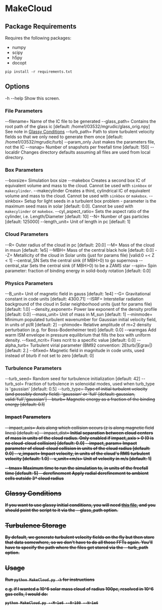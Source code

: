 # MakeCloud

## Package Requirements
Requires the following packages:
- numpy
- scipy
- h5py
- docopt

```shell
pip install -r requirements.txt
```

## Options
 
   -h --help            Show this screen.

   ### File Parameters
   --filename=<name>    Name of the IC file to be generated
   --glass_path=<name>  Contains the root path of the glass ic [default: /home1/03532/mgrudic/glass_orig.npy] See note in [Glassy Conditions](#glassy-conditions)
   --turb_path=<name>   Path to store turbulent velocity fields so that we only need to generate them once [default: /home1/03532/mgrudic/turb]
   --param_only         Just makes the parameters file, not the IC
   --nsnap=<N>          Number of snapshots per freefall time [default: 150]
   --localdir           Changes directory defaults assuming all files are used from local directory.

   ### Box Parameters
   --boxsize=<f>        Simulation box size
   --makebox            Creates a second box IC of equivalent volume and mass to the cloud. Cannot be used with `sinkbox` or `makecylinder`. 
   --makecylinder       Creates a third, cylindrical IC of equivalent volume and mass to the cloud. Cannot be used with `sinkbox` or `makebox`.
   --sinkbox=<f>        Setup for light seeds in a turbulent box problem - parameter is the maximum seed mass in solar [default: 0.0]. Cannot be used with `makecylinder` or `makebox`.
   --cyl_aspect_ratio=<f>   Sets the aspect ratio of the cylinder, i.e. Length/Diameter [default: 10]
   --N=<N>              Number of gas particles [default: 125000]
   --length_unit=<pc>   Unit of length in pc [default: 1]

   ### Cloud Parameters
   --R=<pc>             Outer radius of the cloud in pc [default: 20.0]
   --M=<msun>           Mass of the cloud in msun [default: 1e5]
   --MBH=<msun>         Mass of the central black hole [default: 0.0]
   --Z=<solar>          Metallicity of the cloud in Solar units (just for params file) [valid:0 =< Z < 1]
   --central_SN         Sets the central sink (if MBH>0) to go supernova
   --central_star       Sets the central sink (if MBH>0) to be a ZAMS star
   --spin=<f>           Spin parameter: fraction of binding energy in solid-body rotation [default: 0.0]


   ### Physics Parameters
   --B_unit=<gauss>     Unit of magnetic field in gauss [default: 1e4]
   --G=<f>              Gravitational constant in code units [default: 4300.71]
   --ISRF=<solar>          Interstellar radiation background of the cloud in Solar neighborhood units (just for params file) [default: 1.0]
   --density_exponent=<f>   Power law exponent of the density profile [default: 0.0]
   --mass_unit=<msun>   Unit of mass in M_sun [default: 1]
   --minmode=<N>        Minimum populated turbulent wavenumber for Gaussian initial velocity field, in units of pi/R [default: 2]
   --phimode=<f>        Relative amplitude of m=2 density perturbation (e.g. for Boss-Bodenheimer test) [default: 0.0]
   --warmgas            Add warm ISM envelope in pressure equilibrium that fills the box with uniform density.
   --fixed_ncrit=<f>    Fixes ncrit to a specific value [default: 0.0]
   --alpha_turb=<f>     Turbulent virial parameter (BM92 convention: 2Eturb/|Egrav|) [default: 2.]
   --bfixed=<f>         Magnetic field in magnitude in code units, used instead of bturb if not set to zero [default: 0]

   ### Turbulence Parameters
   --turb_seed=<N>      Random seed for turbulence initialization [default: 42]
   --turb_sol=<f>       Fraction of turbulence in solenoidal modes, used when turb_type is 'gaussian' [default: 0.5]
   --turb_type=<s>      Type of initial turbulent velocity (and possibly density field): 'gaussian' or 'full' [default: gaussian, valid:'full','gaussian']
   --bturb=<f>          Magnetic energy as a fraction of the binding energy [default: 0.1]

   ### Impact Parameters
   --impact_axis=<x>    Axis along which collision occurs (z is along magnetic field lines) [default: x]
   --impact_dist=<b>    Initial separation between cloud centers of mass in units of the cloud radius. Only enabled if impact_axis > 0  (0 is no cloud-cloud collision) [default: 0.0]
   --impact_param=<b>   Impact parameter of cloud-cloud collision in units of the cloud radius [default: 0.0]
   --v_impact=<v>       Impact velocity, in units of the cloud's RMS turbulent velocity [default: 1.0]
   --v_unit=<m/s>       Unit of velocity in m/s [default: 1]


   --tmax=<N>           Maximum time to run the simulation to, in units of the freefall time [default: 5]
   --derefinement       Apply radial derefinement to ambient cells outside 3* cloud radius




## Glassy Conditions
If you want to use glassy initial conditions, you will need <a href=http://www.tapir.caltech.edu/~mgrudich/glass_orig.npy>this file</a>, and you should point the script to it via the --glass_path option.

## Turbulence Storage
By default, we generate turbulent velocity fields on the fly but then store that data somewhere, so we don't have to do all those FFTs again. You'll have to specify the path where the files get stored via the --turb_path option.

## Usage

Run `python MakeCloud.py -h` for instructions

e.g. if I wanted a 10^6 solar mass cloud of radius 100pc, resolved in 10^6 gas cells, I would do:
```shell
python MakeCloud.py --M=1e6 --R=100 --N=1e6
```

